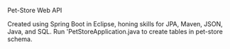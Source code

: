 Pet-Store Web API

Created using Spring Boot in Eclipse, honing skills for JPA, Maven, JSON, Java, and SQL.
Run 'PetStoreApplication.java to create tables in pet-store schema.
